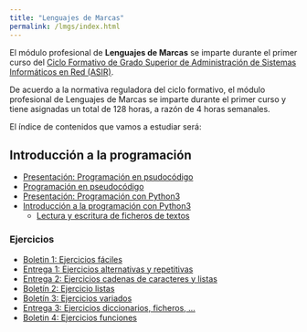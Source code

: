 ```yaml
---
title: "Lenguajes de Marcas"
permalink: /lmgs/index.html
---
```



El módulo profesional de **Lenguajes de Marcas** se imparte durante el primer curso del [Ciclo Formativo de Grado Superior de Administración de Sistemas Informáticos en Red (ASIR)](http://www.aapri.es/curriculo/fp/asir).

De acuerdo a la normativa reguladora del ciclo formativo, el módulo profesional de Lenguajes de Marcas se imparte durante el primer curso y tiene asignadas un total de 128 horas, a razón de 4 horas semanales.


El índice de contenidos que vamos a estudiar será:

## Introducción a la programación

* [Presentación: Programación en psudocódigo](https://docs.google.com/presentation/d/e/2PACX-1vRUh9rGAN2AJmtreO0WR_a9_s2aLOPBZF-yoHgqvG0JXn1tHdhe78ocg2Enh_uDQZ461N34PZ7_6CGh/pub?start=true&loop=false&delayms=3000)
* [Programación en pseudocódigo](https://github.com/josedom24/curso_programacion)
* [Presentación: Programación con Python3](https://docs.google.com/presentation/d/e/2PACX-1vQFNORQfZymIauAJgFZyLK_FdsitQe9ZUFoF7G-0CiwnmNUzFoJSBLm_Sa8kmxlBa1v3l5aaaMzFNO8/pub?start=true&loop=false&delayms=3000)
* [Introducción a la programación con Python3](https://gitlab.com/josedom24/curso_programacion_python3)
    * [Lectura y escritura de ficheros de textos](u02/ficheros.html)

### Ejercicios

* [Boletin 1: Ejercicios fáciles](u02/boletin1.html)
* [Entrega 1: Ejercicios alternativas y repetitivas](u02/entrega1.html)
* [Entrega 2: Ejercicios cadenas de caracteres y listas](u02/entrega2.html)
* [Boletín 2: Ejercicio listas](u02/boletin2.html)
* [Boletín 3: Ejercicios variados](u02/boletin3.html)
* [Entrega 3: Ejercicios diccionarios, ficheros, ...](u02/entrega3.html)
* [Boletin 4: Ejercicios funciones](u02/boletin4.html)
    